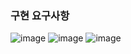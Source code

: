 ### 구현 요구사항
![image](https://user-images.githubusercontent.com/40969203/104658124-80114300-5705-11eb-9259-4b8927c51e4d.png)
![image](https://user-images.githubusercontent.com/40969203/104658132-83a4ca00-5705-11eb-9f73-bbcbffa1342f.png)
![image](https://user-images.githubusercontent.com/40969203/104658139-86072400-5705-11eb-8a53-3dc4a40bb960.png)
